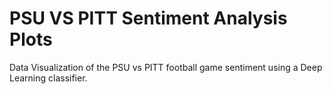 # PSU VS PITT Sentiment Analysis Plots
Data Visualization of the PSU vs PITT football game sentiment using a Deep Learning classifier.
